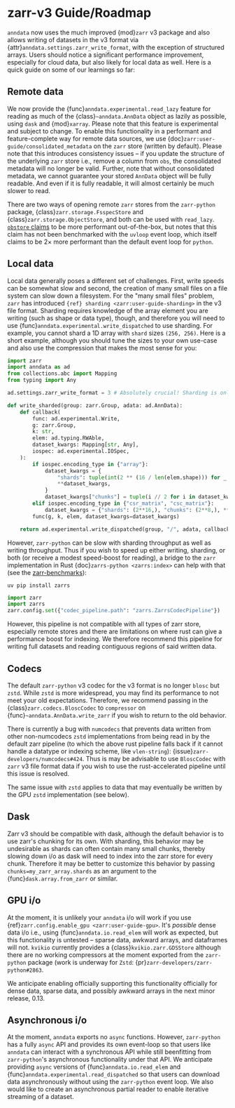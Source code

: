 # zarr-v3 Guide/Roadmap

`anndata` now uses the much improved {mod}`zarr` v3 package and also allows writing of datasets in the v3 format via {attr}`anndata.settings.zarr_write_format`, with the exception of structured arrays.
Users should notice a significant performance improvement, especially for cloud data, but also likely for local data as well.
Here is a quick guide on some of our learnings so far:

## Remote data

We now provide the {func}`anndata.experimental.read_lazy` feature for reading as much of the {class}`~anndata.AnnData` object as lazily as possible, using `dask` and {mod}`xarray`.
Please note that this feature is experimental and subject to change.
To enable this functionality in a performant and feature-complete way for remote data sources, we use {doc}`zarr:user-guide/consolidated_metadata` on the `zarr` store (written by default).
Please note that this introduces consistency issues – if you update the structure of the underlying `zarr` store i.e., remove a column from `obs`, the consolidated metadata will no longer be valid.
Further, note that without consolidated metadata, we cannot guarantee your stored `AnnData` object will be fully readable.
And even if it is fully readable, it will almost certainly be much slower to read.

There are two ways of opening remote `zarr` stores from the `zarr-python` package, {class}`zarr.storage.FsspecStore` and {class}`zarr.storage.ObjectStore`, and both can be used with `read_lazy`.
[`obstore` claims] to be more performant out-of-the-box, but notes that this claim has not been benchmarked with the `uvloop` event loop, which itself claims to be 2× more performant than the default event loop for `python`.

## Local data

Local data generally poses a different set of challenges.
First, write speeds can be somewhat slow and second, the creation of many small files on a file system can slow down a filesystem.
For the "many small files" problem, `zarr` has introduced `{ref} sharding <zarr:user-guide-sharding>` in the v3 file format.
Sharding requires knowledge of the array element you are writing (such as shape or data type), though, and therefore you will need to use {func}`anndata.experimental.write_dispatched` to use sharding.
For example, you cannot shard a 1D array with `shard` sizes `(256, 256)`.
Here is a short example, although you should tune the sizes to your own use-case and also use the compression that makes the most sense for you:

```python
import zarr
import anndata as ad
from collections.abc import Mapping
from typing import Any

ad.settings.zarr_write_format = 3 # Absolutely crucial! Sharding is only for the v3 file format!

def write_sharded(group: zarr.Group, adata: ad.AnnData):
    def callback(
        func: ad.experimental.Write,
        g: zarr.Group,
        k: str,
        elem: ad.typing.RWAble,
        dataset_kwargs: Mapping[str, Any],
        iospec: ad.experimental.IOSpec,
    ):
        if iospec.encoding_type in {"array"}:
            dataset_kwargs = {
                "shards": tuple(int(2 ** (16 / len(elem.shape))) for _ in elem.shape),
                **dataset_kwargs,
            }
            dataset_kwargs["chunks"] = tuple(i // 2 for i in dataset_kwargs["shards"])
        elif iospec.encoding_type in {"csr_matrix", "csc_matrix"}:
            dataset_kwargs = {"shards": (2**16,), "chunks": (2**8,), **dataset_kwargs}
        func(g, k, elem, dataset_kwargs=dataset_kwargs)

    return ad.experimental.write_dispatched(group, "/", adata, callback=callback)
```

However, `zarr-python` can be slow with sharding throughput as well as writing throughput.
Thus if you wish to speed up either writing, sharding, or both (or receive a modest speed-boost for reading), a bridge to the `zarr` implementation in Rust {doc}`zarrs-python <zarrs:index>` can help with that (see the [zarr-benchmarks]):

```
uv pip install zarrs
```

```python
import zarr
import zarrs
zarr.config.set({"codec_pipeline.path": "zarrs.ZarrsCodecPipeline"})
```

However, this pipeline is not compatible with all types of zarr store, especially remote stores and there are limitations on where rust can give a performance boost for indexing.
We therefore recommend this pipeline for writing full datasets and reading contiguous regions of said written data.

## Codecs

The default `zarr-python` v3 codec for the v3 format is no longer `blosc` but `zstd`.
While `zstd` is more widespread, you may find its performance to not meet your old expectations.
Therefore, we recommend passing in the {class}`zarr.codecs.BloscCodec` to `compressor` on {func}`~anndata.AnnData.write_zarr` if you wish to return to the old behavior.

There is currently a bug with `numcodecs` that prevents data written from other non-numcodecs `zstd` implementations from being read in by the default zarr pipeline (to which the above rust pipeline falls back if it cannot handle a datatype or indexing scheme, like `vlen-string`): {issue}`zarr-developers/numcodecs#424`.
Thus is may be advisable to use `BloscCodec` with `zarr` v3 file format data if you wish to use the rust-accelerated pipeline until this issue is resolved.

The same issue with `zstd` applies to data that may eventually be written by the GPU `zstd` implementation (see below).

## Dask

Zarr v3 should be compatible with dask, although the default behavior is to use zarr's chunking for its own. With sharding, this behavior may be undesirable as shards can often contain many small chunks, thereby slowing down i/o as dask will need to index into the zarr store for every chunk.  Therefore it may be better to customize this behavior by passing `chunks=my_zarr_array.shards` as an argument to the {func}`dask.array.from_zarr` or similar.

## GPU i/o

At the moment, it is unlikely your `anndata` i/o will work if you use {ref}`zarr.config.enable_gpu <zarr:user-guide-gpu>`.
It's *possible* dense data i/o i.e., using {func}`anndata.io.read_elem` will work as expected, but this functionality is untested – sparse data, awkward arrays, and dataframes will not.
`kvikio` currently provides a {class}`kvikio.zarr.GDSStore` although there are no working compressors at the moment exported from the `zarr-python` package (work is underway for `Zstd`: {pr}`zarr-developers/zarr-python#2863`.

We anticipate enabling officially supporting this functionality officially for dense data, sparse data, and possibly awkward arrays in the next minor release, 0.13.

## Asynchronous i/o

At the moment, `anndata` exports no `async` functions.
However, `zarr-python` has a fully `async` API and provides its own event-loop so that users like `anndata` can interact with a synchronous API while still beenfitting from `zarr-python`'s asynchronous functionality under that API.
We anticipate providing `async` versions of {func}`anndata.io.read_elem` and {func}`anndata.experimental.read_dispatched` so that users can download data asynchronously without using the `zarr-python` event loop.
We also would like to create an asynchronous partial reader to enable iterative streaming of a dataset.

[`obstore` claims]: https://developmentseed.org/obstore/latest/performance
[zarr-benchmarks]: https://github.com/LDeakin/zarr_benchmarks
